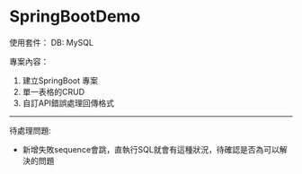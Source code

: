 # SpringBootDemo

使用套件：
DB: MySQL

專案內容：
1. 建立SpringBoot 專案
2. 單一表格的CRUD
3. 自訂API錯誤處理回傳格式

---
待處理問題:
* 新增失敗sequence會跳，直執行SQL就會有這種狀況，待確認是否為可以解決的問題
